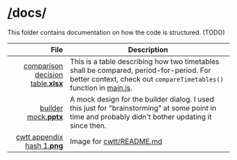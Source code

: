 # [/](/)docs/

This folder contains documentation on how the code is structured. (TODO)

| File | Description |
| ---: | --- |
| [comparison decision table.**xlsx**](<comparison decision table.xlsx>) | This is a table describing how two timetables shall be compared, period-for-period. For better context, check out `compareTimetables()` function in [main.js](/scripts/main.js). |
| [builder mock.**pptx**](<builder mock.pptx>) | A mock design for the builder dialog. I used this just for "brainstorming" at some point in time and probably didn't bother updating it since then. |
| [cwtt appendix hash 1.**png**](<cwtt appendix hash 1.png>) | Image for [cwtt/README.md](../coursewise%20timetables/README.md) |
